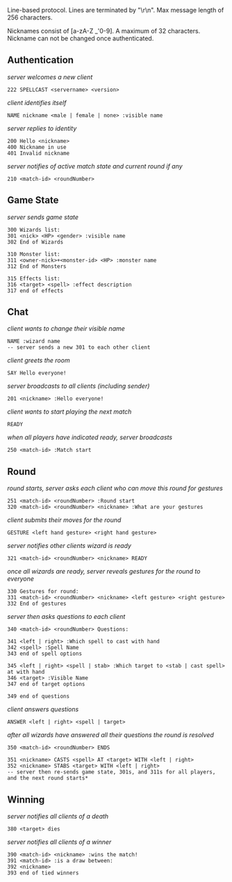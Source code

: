 

Line-based protocol.  Lines are terminated by "\r\n". Max message length of 256 characters.

Nicknames consist of [a-zA-Z _'0-9].  A maximum of 32 characters.  Nickname can not be changed once authenticated.



Authentication
----

*server welcomes a new client*

    222 SPELLCAST <servername> <version>

*client identifies itself*

    NAME nickname <male | female | none> :visible name

*server replies to identity*

    200 Hello <nickname>
    400 Nickname in use
    401 Invalid nickname

*server notifies of active match state and current round if any*

    210 <match-id> <roundNumber>


Game State
-----
*server sends game state*

    300 Wizards list:
    301 <nick> <HP> <gender> :visible name
    302 End of Wizards

    310 Monster list:
    311 <owner-nick>+<monster-id> <HP> :monster name
    312 End of Monsters

    315 Effects list:
    316 <target> <spell> :effect description
    317 end of effects


Chat
----
*client wants to change their visible name*

    NAME :wizard name
    -- server sends a new 301 to each other client

*client greets the room*

    SAY Hello everyone!

*server broadcasts to all clients (including sender)*

    201 <nickname> :Hello everyone!



*client wants to start playing the next match*

    READY

*when all players have indicated ready, server broadcasts*

    250 <match-id> :Match start



Round
----
*round starts, server asks each client who can move this round for gestures*

    251 <match-id> <roundNumber> :Round start
    320 <match-id> <roundNumber> <nickname> :What are your gestures

*client submits their moves for the round*

    GESTURE <left hand gesture> <right hand gesture>

*server notifies other clients wizard is ready*

    321 <match-id> <roundNumber> <nickname> READY

*once all wizards are ready, server reveals gestures for the round to everyone*

    330 Gestures for round:
    331 <match-id> <roundNumber> <nickname> <left gesture> <right gesture>
    332 End of gestures

*server then asks questions to each client*

    340 <match-id> <roundNumber> Questions:

    341 <left | right> :Which spell to cast with hand
    342 <spell> :Spell Name
    343 end of spell options

    345 <left | right> <spell | stab> :Which target to <stab | cast spell> at with hand
    346 <target> :Visible Name
    347 end of target options

    349 end of questions

*client answers questions*

    ANSWER <left | right> <spell | target>

*after all wizards have answered all their questions the round is resolved*

    350 <match-id> <roundNumber> ENDS

    351 <nickname> CASTS <spell> AT <target> WITH <left | right>
    352 <nickname> STABS <target> WITH <left | right>
    -- server then re-sends game state, 301s, and 311s for all players, and the next round starts*


Winning
-----

*server notifies all clients of a death*

    380 <target> dies

*server notifies all clients of a winner*

    390 <match-id> <nickname> :wins the match!
    391 <match-id> :is a draw between:
    392 <nickname>
    393 end of tied winners

